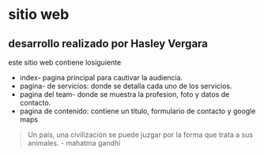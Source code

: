 # sitio web
## desarrollo realizado por Hasley Vergara
este sitio web contiene losiguiente
- index- pagina principal para cautivar la audiencia. 
- pagina- de servicios: donde se detalla cada uno de los servicios.
- pagina del team- donde se muestra la profesion, foto y datos de contacto. 
- pagina de contenido: contiene un titulo, formulario de contacto y google maps



 > Un país, una civilización se puede juzgar por la forma que trata a sus animales. - mahatma gandhi
  
